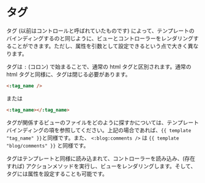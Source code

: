 # タグ

タグ (以前はコントロールと呼ばれていたものです) によって、テンプレートのバインディングするのと同じように、ビューとコントローラーをレンダリングすることができます。ただし、属性を引数として設定できるという点で大きく異なります。

タグは ```:``` (コロン) で始まることで、通常の html タグと区別されます。通常の html タグと同様に、タグは閉じる必要があります。

```html
<:tag_name />
```

または

```html
<:tag_name></:tag_name>
```

タグが関係するビューのファイルをどのように探すかについては、テンプレートバインディングの項を参照してください。上記の場合であれば、```{{ template "tag_name" }}```と同様です。また、 ```<:blog:comments />``` は ```{{ template "blog/comments" }}``` と同様です。

タグはテンプレートと同様に読み込まれて、コントローラーを読み込み、(存在すれば) アクションメソッドを実行し、ビューをレンダリングします。そして、タグには属性を設定することも可能です。


